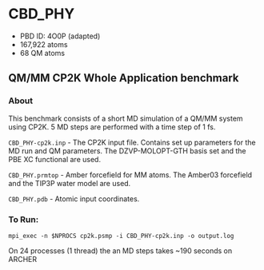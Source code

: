 # CBD_PHY

* PBD ID: 4O0P (adapted)
* 167,922 atoms
* 68 QM atoms

## QM/MM CP2K Whole Application benchmark

### About

This benchmark consists of a short MD simulation of a QM/MM system using CP2K. 
5 MD steps are performed with a time step of 1 fs.



``CBD_PHY-cp2k.inp`` - The CP2K input file. Contains set up parameters for the MD run 
and QM parameters. The DZVP-MOLOPT-GTH basis set and the PBE XC functional are used.

``CBD_PHY.prmtop`` - Amber forcefield for MM atoms. The Amber03 forcefield and
the TIP3P water model are used.

``CBD_PHY.pdb`` - Atomic input coordinates.




### To Run: 

    mpi_exec -n $NPROCS cp2k.psmp -i CBD_PHY-cp2k.inp -o output.log

On 24 processes (1 thread) the an MD steps takes ~190 seconds on ARCHER
